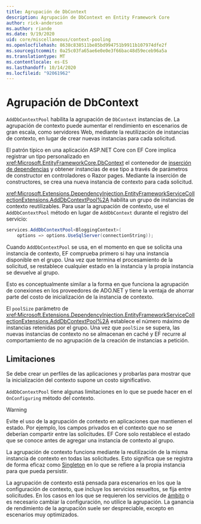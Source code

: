```yaml
---
title: Agrupación de DbContext
description: Agrupación de DbContext en Entity Framework Core
author: rick-anderson
ms.author: riande
ms.date: 9/19/2020
uid: core/miscellaneous/context-pooling
ms.openlocfilehash: 8638c838511be85bd994751b9911b107974dfe2f
ms.sourcegitcommit: 0a25c03fa65ae6e0e0e3f66bac48d59eceb96a5a
ms.translationtype: MT
ms.contentlocale: es-ES
ms.lasthandoff: 10/14/2020
ms.locfileid: "92061962"
---
```

# <a name="dbcontext-pooling"></a>Agrupación de DbContext

`AddDbContextPool` habilita la agrupación de `DbContext` instancias de. La agrupación de contexto puede aumentar el rendimiento en escenarios de gran escala, como servidores Web, mediante la reutilización de instancias de contexto, en lugar de crear nuevas instancias para cada solicitud.

El patrón típico en una aplicación ASP.NET Core con EF Core implica registrar un tipo personalizado en <xref:Microsoft.EntityFrameworkCore.DbContext> el contenedor de [inserción de dependencias](/aspnet/core/fundamentals/dependency-injection) y obtener instancias de ese tipo a través de parámetros de constructor en controladores o Razor pages. Mediante la inserción de constructores, se crea una nueva instancia de contexto para cada solicitud.

<xref:Microsoft.Extensions.DependencyInjection.EntityFrameworkServiceCollectionExtensions.AddDbContextPool%2A> habilita un grupo de instancias de contexto reutilizables. Para usar la agrupación de contexto, use el `AddDbContextPool` método en lugar de `AddDbContext` durante el registro del servicio:

```csharp
services.AddDbContextPool<BloggingContext>(
    options => options.UseSqlServer(connectionString));
```

Cuando `AddDbContextPool` se usa, en el momento en que se solicita una instancia de contexto, EF comprueba primero si hay una instancia disponible en el grupo. Una vez que termina el procesamiento de la solicitud, se restablece cualquier estado en la instancia y la propia instancia se devuelve al grupo.

Esto es conceptualmente similar a la forma en que funciona la agrupación de conexiones en los proveedores de ADO.NET y tiene la ventaja de ahorrar parte del costo de inicialización de la instancia de contexto.

El `poolSize` parámetro de <xref:Microsoft.Extensions.DependencyInjection.EntityFrameworkServiceCollectionExtensions.AddDbContextPool%2A> establece el número máximo de instancias retenidas por el grupo. Una vez que `poolSize` se supera, las nuevas instancias de contexto no se almacenan en caché y EF recurre al comportamiento de no agrupación de la creación de instancias a petición.

## <a name="limitations"></a>Limitaciones

Se debe crear un perfiles de las aplicaciones y probarlas para mostrar que la inicialización del contexto supone un costo significativo.

`AddDbContextPool` tiene algunas limitaciones en lo que se puede hacer en el `OnConfiguring` método del contexto.

> [!WARNING]
> Evite el uso de la agrupación de contexto en aplicaciones que mantienen el estado. Por ejemplo, los campos privados en el contexto que no se deberían compartir entre las solicitudes. EF Core solo restablece el estado que se conoce antes de agregar una instancia de contexto al grupo.

La agrupación de contexto funciona mediante la reutilización de la misma instancia de contexto en todas las solicitudes. Esto significa que se registra de forma eficaz como [Singleton](/aspnet/core/fundamentals/dependency-injection#service-lifetimes) en lo que se refiere a la propia instancia para que pueda persistir.

La agrupación de contexto está pensada para escenarios en los que la configuración de contexto, que incluye los servicios resueltos, se fija entre solicitudes. En los casos en los que se requieren los servicios de [ámbito](/aspnet/core/fundamentals/dependency-injection#service-lifetimes) o es necesario cambiar la configuración, no utilice la agrupación. La ganancia de rendimiento de la agrupación suele ser despreciable, excepto en escenarios muy optimizados.
